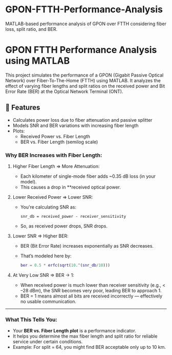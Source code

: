 # GPON-FTTH-Performance-Analysis
MATLAB-based performance analysis of GPON over FTTH considering fiber loss, split ratio, and BER.

# GPON FTTH Performance Analysis using MATLAB

This project simulates the performance of a GPON (Gigabit Passive Optical Network) over Fiber-To-The-Home (FTTH) using MATLAB. It analyzes the effect of varying fiber lengths and split ratios on the received power and Bit Error Rate (BER) at the Optical Network Terminal (ONT).

## 🔧 Features

- Calculates power loss due to fiber attenuation and passive splitter
- Models SNR and BER variations with increasing fiber length
- Plots:
  - Received Power vs. Fiber Length
  - BER vs. Fiber Length (semilog scale)


###  Why BER Increases with Fiber Length:

1. Higher Fiber Length ⇒ More Attenuation:

   * Each kilometer of single-mode fiber adds \~0.35 dB loss (in your model).
   * This causes a drop in **received optical power.

2. Lower Received Power ⇒ Lower SNR:

   * You're calculating SNR as:

     ```
     snr_db = received_power - receiver_sensitivity
     ```
   * So, as received power drops, SNR drops.

3. Lower SNR ⇒ Higher BER:

   * BER (Bit Error Rate) increases exponentially as SNR decreases.
   * That’s modeled here by:

     ```matlab
     ber = 0.5 * erfc(sqrt(10.^(snr_db/10)))
     ```

4. At Very Low SNR ⇒ BER → 1:

   * When received power is much lower than receiver sensitivity (e.g., < –28 dBm), the SNR becomes very poor, leading BER to approach 1.
   * BER = 1 means almost all bits are received incorrectly — effectively no usable communication.

---

### What This Tells You:

* Your **BER vs. Fiber Length plot** is a performance indicator.
* It helps you determine the max fiber length and split ratio for reliable service under certain conditions.
* Example: For split = 64, you might find BER acceptable only up to 10 km.


